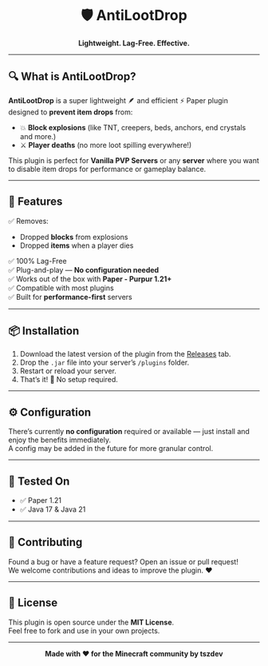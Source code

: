 <h1 align="center">🛡️ AntiLootDrop</h1>
<p align="center"><b>Lightweight. Lag-Free. Effective.</b></p>

---

## 🔍 What is AntiLootDrop?

**AntiLootDrop** is a super lightweight 🪶 and efficient ⚡ Paper plugin designed to **prevent item drops** from:

- 💥 **Block explosions** (like TNT, creepers, beds, anchors, end crystals and more.)
- ⚔️ **Player deaths** (no more loot spilling everywhere!)

This plugin is perfect for **Vanilla PVP Servers** or any **server** where you want to disable item drops for performance or gameplay balance.

---

## 🚀 Features

✅ Removes:
- Dropped **blocks** from explosions  
- Dropped **items** when a player dies

✅ 100% Lag-Free  
✅ Plug-and-play — **No configuration needed**  
✅ Works out of the box with **Paper - Purpur 1.21+**  
✅ Compatible with most plugins  
✅ Built for **performance-first** servers

---

## 📦 Installation

1. Download the latest version of the plugin from the [Releases](https://github.com/tszdevs/AntiLootDrop/releases) tab.
2. Drop the `.jar` file into your server’s `/plugins` folder.
3. Restart or reload your server.
4. That’s it! 🎉 No setup required.

---

## ⚙️ Configuration

There’s currently **no configuration** required or available — just install and enjoy the benefits immediately.  
A config may be added in the future for more granular control.

---

## 🧪 Tested On

- ✅ Paper 1.21
- ✅ Java 17 & Java 21

---

## 🤝 Contributing

Found a bug or have a feature request? Open an issue or pull request!  
We welcome contributions and ideas to improve the plugin. ❤️

---

## 📜 License

This plugin is open source under the **MIT License**.  
Feel free to fork and use in your own projects.

---

<p align="center"><b>Made with ❤️ for the Minecraft community by tszdev</b></p>

